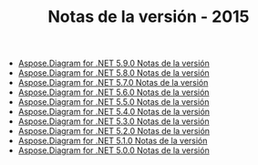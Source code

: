 ﻿---
title: Notas de la versión - 2015
type: docs
weight: 60
url: /es/net/release-notes-2015/
---
- [Aspose.Diagram for .NET 5.9.0 Notas de la versión](/diagram/es/net/aspose-diagram-for-net-5-9-0-release-notes/)
- [Aspose.Diagram for .NET 5.8.0 Notas de la versión](/diagram/es/net/aspose-diagram-for-net-5-8-0-release-notes/)
- [Aspose.Diagram for .NET 5.7.0 Notas de la versión](/diagram/es/net/aspose-diagram-for-net-5-7-0-release-notes/)
- [Aspose.Diagram for .NET 5.6.0 Notas de la versión](/diagram/es/net/aspose-diagram-for-net-5-6-0-release-notes/)
- [Aspose.Diagram for .NET 5.5.0 Notas de la versión](/diagram/es/net/aspose-diagram-for-net-5-5-0-release-notes/)
- [Aspose.Diagram for .NET 5.4.0 Notas de la versión](/diagram/es/net/aspose-diagram-for-net-5-4-0-release-notes/)
- [Aspose.Diagram for .NET 5.3.0 Notas de la versión](/diagram/es/net/aspose-diagram-for-net-5-3-0-release-notes/)
- [Aspose.Diagram for .NET 5.2.0 Notas de la versión](/diagram/es/net/aspose-diagram-for-net-5-2-0-release-notes/)
- [Aspose.Diagram for .NET 5.1.0 Notas de la versión](/diagram/es/net/aspose-diagram-for-net-5-1-0-release-notes/)
- [Aspose.Diagram for .NET 5.0.0 Notas de la versión](/diagram/es/net/aspose-diagram-for-net-5-0-0-release-notes/)
